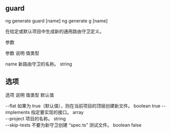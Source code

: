 ## guard

ng generate guard [name]
ng generate g [name]

在给定或默认项目中生成新的通用路由守卫定义。

参数

参数	说明	值类型

name	新路由守卫的名称。 string

## 选项

选项	         说明	                                              值类型	          默认值

--flat	       如果为 true（默认值），则在当前项目的顶层创建新文件。  boolean	        true
--implements	 指定要实现的接口。                                  array	
--project	     项目的名称。                                        string	
--skip-tests	 不要为新守卫创建 “spec.ts” 测试文件。                boolean          false